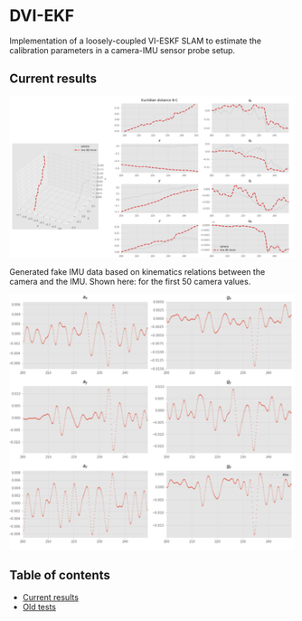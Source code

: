 # DVI-EKF
Implementation of a loosely-coupled VI-ESKF SLAM to estimate
the calibration parameters in a camera-IMU sensor probe setup.

## Current results
![](img/gen_fake_imu_validation.PNG)

Generated fake IMU data based on kinematics relations between
the camera and the IMU. Shown here: for the first 50 camera values.

![](img/gen_fake_imu.PNG)

## Table of contents
* [Current results](#current-results)
* [Old tests](/old-tests)
